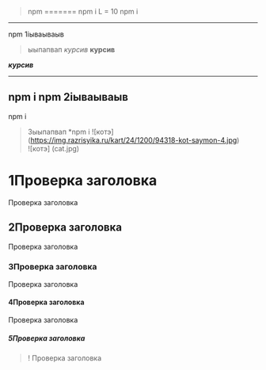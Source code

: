 >npm 
=======
npm i
L = 10
npm i
___
npm 1iываываыв
> ыыпапвап
*курсив*
**курсив**
 
***курсив***
***
npm i
npm 2iываываыв
--- 
npm i 
>  3ыыпапвап
*npm i
![котэ] (https://img.razrisyika.ru/kart/24/1200/94318-kot-saymon-4.jpg)  
![котэ] (cat.jpg)  
# 1Проверка заголовка
Проверка заголовка
## 2Проверка заголовка
Проверка заголовка
### 3Проверка заголовка
Проверка заголовка
#### 4Проверка заголовка
Проверка заголовка
##### 5Проверка заголовка
>! Проверка заголовка

